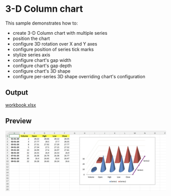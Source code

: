 # 3-D Column chart

This sample demonstrates how to:
- create 3-D Column chart with multiple series
- position the chart
- configure 3D rotation over X and Y axes
- configure position of series tick marks
- stylize series axis
- configure chart's gap width
- configure chart's gap depth
- configure chart's 3D shape
- configure per-series 3D shape overriding chart's configuration

## Output

[workbook.xlsx](./workbook.xlsx)

## Preview

![image](image.png)
